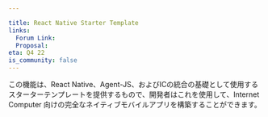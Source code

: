 ```yaml
---

title: React Native Starter Template
links:
  Forum Link:
  Proposal:
eta: Q4 22
is_community: false
---
```

この機能は、React Native、Agent-JS、およびICの統合の基礎として使用するスターターテンプレートを提供するもので、開発者はこれを使用して、Internet Computer 向けの完全なネイティブモバイルアプリを構築することができます。

<!---

This feature provides a starter template to use as the basis of an integration between React Native, Agent-JS, and the IC that developers can use to build fully native mobile apps for the Internet Computer.

-->
